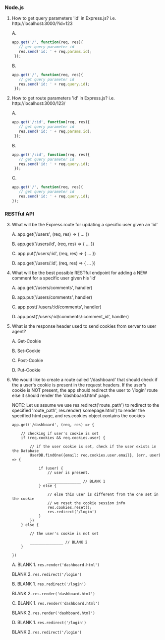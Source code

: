 ### Node.js

  1. How to get query parameters 'id' in Express.js?
i.e. http://localhost:3000/?id=123

       A.
       ```javascript
       app.get('/', function(req, res){
          // get query parameter id
          res.send('id: ' + req.params.id);
        });
       ```

      B.
      ```javascript
      app.get('/', function(req, res){
         // get query parameter id
         res.send('id: ' + req.query.id);
       });
      ```

  2. How to get route parameters 'id' in Express.js?
i.e. http://localhost:3000/123/

       A.
       ```javascript
       app.get('/:id', function(req, res){
          // get query parameter id
          res.send('id: ' + req.params.id);
        });
       ```

      B.
      ```javascript
      app.get('/:id', function(req, res){
         // get query parameter id
         res.send('id: ' + req.query.id);
       });
      ```

      C.
      ```javascript
      app.get('/', function(req, res){
         // get query parameter id
         res.send('id: ' + req.query.id);
      });
      ```

### RESTful API

  3. What will be the Express route for updating a specific user given an 'id'

     A. app.get('/users', (req, res) => { ... })

     B. app.get('/users/id', (req, res) => { ... })

     C. app.put('/users/:id', (req, res) => { ... })

     D. app.get('/users/:id', (req, res) => { ... })

  4. What will be the best possible RESTful endpoint for adding a NEW comment for a specific user given his 'id'

     A. app.get('/users/comments', handler)

     B. app.put('/users/comments', handler)

     C. app.post('/users/:id/comments', handler)

     D. app.post('/users/:id/comments/:comment_id', handler)

  5. What is the response header used to send cookies from server to user agent?

     A. Get-Cookie

     B. Set-Cookie

     C. Post-Cookie

     D. Put-Cookie
  6.  We would like to create a route called '/dashboard' that should check if the a user's cookie is present in the request headers. If the user's cookie is NOT present, the app should redirect the user to '/login' route else it should render the 'dashboard.html' page.

      NOTE: Let us assume we use res.redirect('route_path') to redirect to the specified 'route_path', res.render('somepage.html') to render the specified html page, and res.cookies object contains the cookies

      ```
      app.get('/dashboard', (req, res) => {

          // checking if user's cookie is set
          if (req.cookies && req.cookies.user) {

              // if the user cookie is set, check if the user exists in the Database
              UserDB.findOne({email: req.cookies.user.email}, (err, user) => {

                  if (user) {
                      // user is present.

                      _______________ // BLANK 1
                  } else {

                      // else this user is different from the one set in the cookie
                      // we reset the cookie session info
                      res.cookies.reset();
                      res.redirect('/login')
                  }
              })
          } else {

              // the user's cookie is not set

              _______________ // BLANK 2
          }

      })
      ```
        A. BLANK 1. ```res.render('dashboard.html')```

        BLANK 2. ```res.redirect('/login')```

        B. BLANK 1. ```res.redirect('/login')```

        BLANK 2. ```res.render('dashboard.html')```

        C. BLANK 1. ```res.render('dashboard.html')```

        BLANK 2. ```res.render('dashboard.html')```

        D. BLANK 1. ```res.redirect('/login')```

        BLANK 2. ```res.redirect('/login')```

